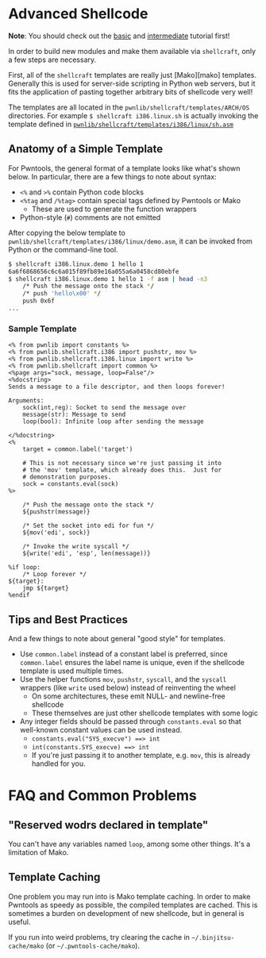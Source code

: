 # Advanced Shellcode

**Note**: You should check out the [basic](../shellcode-basic/README.md) and [intermediate](../shellcode-intermediate/README.md) tutorial first!

In order to build new modules and make them available via `shellcraft`, only a few steps are necessary.

First, all of the `shellcraft` templates are really just [Mako][mako] templates.  Generally this is used for server-side scripting in Python web servers, but it fits the application of pasting together arbitrary bits of shellcode very well!

The templates are all located in the `pwnlib/shellcraft/templates/ARCH/OS` directories.  For example `$ shellcraft i386.linux.sh` is actually invoking the template defined in [`pwnlib/shellcraft/templates/i386/linux/sh.asm`][sh]

## Anatomy of a Simple Template

For Pwntools, the general format of a template looks like what's shown below.
In particular, there are a few things to note about syntax:

- `<%` and `>%` contain Python code blocks
- `<%tag` and `/%tag>` contain special tags defined by Pwntools or Mako
    + These are used to generate the function wrappers
- Python-style (`#`) comments are not emitted

After copying the below template to `pwnlib/shellcraft/templates/i386/linux/demo.asm`, it can be invoked from Python or the command-line tool.

```sh
$ shellcraft i386.linux.demo 1 hello 1
6a6f6868656c6c6a015f89fb89e16a055a6a0458cd80ebfe
$ shellcraft i386.linux.demo 1 hello 1 -f asm | head -n3
    /* Push the message onto the stack */
    /* push 'hello\x00' */
    push 0x6f
...
```

### Sample Template

```
<% from pwnlib import constants %>
<% from pwnlib.shellcraft.i386 import pushstr, mov %>
<% from pwnlib.shellcraft.i386.linux import write %>
<% from pwnlib.shellcraft import common %>
<%page args="sock, message, loop=False"/>
<%docstring>
Sends a message to a file descriptor, and then loops forever!

Arguments:
    sock(int,reg): Socket to send the message over
    message(str): Message to send
    loop(bool): Infinite loop after sending the message

</%docstring>
<%
    target = common.label('target')

    # This is not necessary since we're just passing it into
    # the 'mov' template, which already does this.  Just for
    # demonstration purposes.
    sock = constants.eval(sock)
%>

    /* Push the message onto the stack */
    ${pushstr(message)}

    /* Set the socket into edi for fun */
    ${mov('edi', sock)}

    /* Invoke the write syscall */
    ${write('edi', 'esp', len(message))}

%if loop:
    /* Loop forever */
${target}:
    jmp ${target}
%endif
```

## Tips and Best Practices

And a few things to note about general "good style" for templates.

- Use `common.label` instead of a constant label is preferred, since `common.label` ensures the label name is unique, even if the shellcode template is used multiple times.
- Use the helper functions `mov`, `pushstr`, `syscall`, and the `syscall` wrappers (like `write` used below) instead of reinventing the wheel
    + On some architectures, these emit NULL- and newline-free shellcode
    + These themselves are just other shellcode templates with some logic
- Any integer fields should be passed through `constants.eval` so that well-known constant values can be used instead.
    + `constants.eval("SYS_execve") ==> int`
    + `int(constants.SYS_execve) ==> int`
    + If you're just passing it to another template, e.g. `mov`, this is already handled for you.

# FAQ and Common Problems

## "Reserved wodrs declared in template"

You can't have any variables named `loop`, among some other things.  It's a limitation of Mako.

## Template Caching

One problem you may run into is Mako template caching.  In order to make Pwntools as speedy as possible, the compiled templates are cached.  This is sometimes a burden on development of new shellcode, but in general is useful.

If you run into weird problems, try clearing the cache in `~/.binjitsu-cache/mako` (or `~/.pwntools-cache/mako`).

[sh]: https://github.com/binjitsu/binjitsu/blob/master/pwnlib/shellcraft/templates/i386/linux/sh.asm